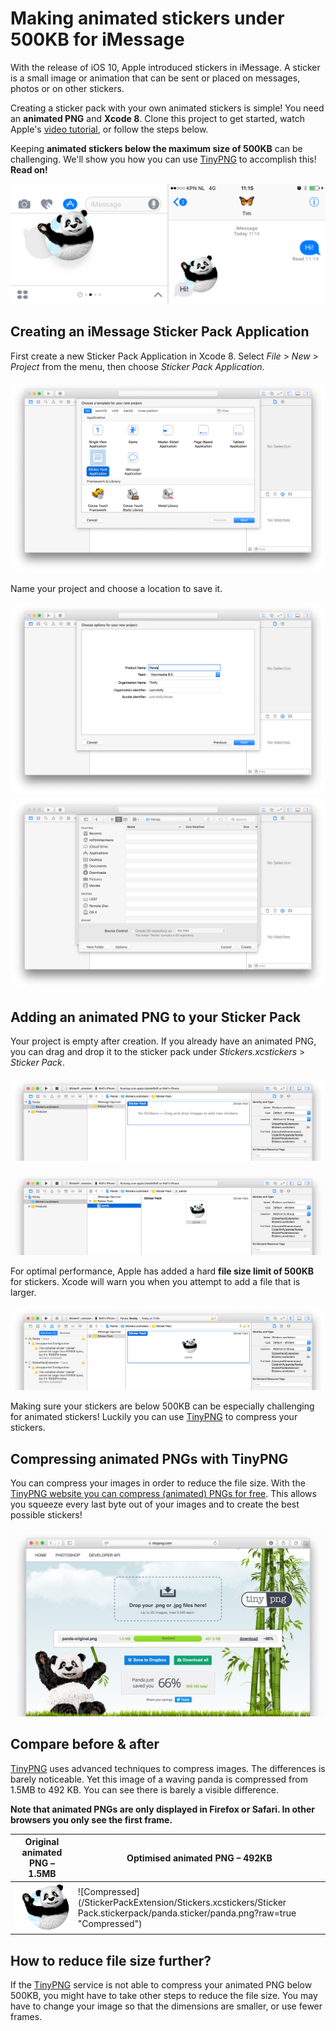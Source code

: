 # Making animated stickers under 500KB for iMessage

With the release of iOS 10, Apple introduced stickers in iMessage. A sticker is
a small image or animation that can be sent or placed on messages, photos or on
other stickers.

Creating a sticker pack with your own animated stickers is simple! You need an
**animated PNG** and **Xcode 8**.
Clone this project to get started, watch Apple's
[video tutorial](https://developer.apple.com/videos/play/tutorials/building-sticker-packs/),
or follow the steps below.

Keeping **animated stickers below the maximum size of 500KB** can be
challenging. We'll show you how you can use [TinyPNG](https://tinypng.com) to accomplish this! **Read on!**

![iMessage panda sticker](/Screenshots/sticker-example.png?raw=true "iMessage panda sticker")

## Creating an iMessage Sticker Pack Application

First create a new Sticker Pack Application in Xcode 8. Select *File* > *New* >
*Project* from the menu, then choose *Sticker Pack Application*.

![Create new project, step 1](/Screenshots/new-project-1.png?raw=true "Create new project, step 1")

Name your project and choose a location to save it.

![Create new project, step 2](/Screenshots/new-project-2.png?raw=true "Create new project, step 2")
![Create new project, step 3](/Screenshots/new-project-3.png?raw=true "Create new project, step 3")

## Adding an animated PNG to your Sticker Pack

Your project is empty after creation. If you already have an animated PNG, you
can drag and drop it to the sticker pack under *Stickers.xcstickers* > *Sticker
Pack*.

![Empty project](/Screenshots/project-empty.png?raw=true "Empty project")

![Drag and drop sticker](/Screenshots/project-panda.png?raw=true "Drag and drop sticker")

For optimal performance, Apple has added a hard **file size limit of 500KB**
for stickers. Xcode will warn you when you attempt to add a file that is larger.

![Error when over 500KB](/Screenshots/project-too-large.png?raw=true "Error when over 500KB")

Making sure your stickers are below 500KB can be especially challenging for
animated stickers! Luckily you can use [TinyPNG](https://tinypng.com) to compress your stickers.

## Compressing animated PNGs with TinyPNG

You can compress your images in order to reduce the file size. With the
[TinyPNG website you can compress (animated) PNGs for free](https://tinypng.com).
This allows you squeeze every last byte out of your images and to create the
best possible stickers!

![APNG is now under 500KB](/Screenshots/tinypng-compression.png?raw=true "APNG is now under 500KB")

## Compare before & after

[TinyPNG](https://tinypng.com) uses advanced techniques to compress images. The differences is barely
noticeable. Yet this image of a waving panda is compressed from 1.5MB to 492 KB.
You can see there is barely a visible difference.

**Note that animated PNGs are only displayed in Firefox or Safari. In other
browsers you only see the first frame.**

Original animated PNG – 1.5MB | Optimised animated PNG – 492KB
----------------------------- | ------------------------------
![Original](/Source/panda-original.png?raw=true "Original") | ![Compressed](/StickerPackExtension/Stickers.xcstickers/Sticker Pack.stickerpack/panda.sticker/panda.png?raw=true "Compressed")

## How to reduce file size further?

If the [TinyPNG](https://tinypng.com) service is not able to compress your animated PNG below 500KB,
you might have to take other steps to reduce the file size. You may have to
change your image so that the dimensions are smaller, or use fewer frames.
